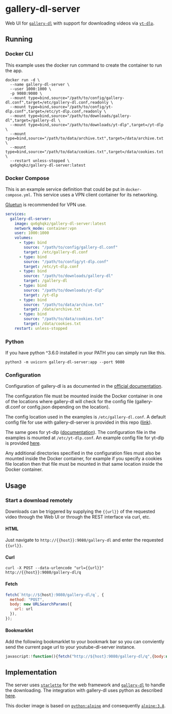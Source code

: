 # gallery-dl-server

Web UI for [`gallery-dl`](https://github.com/mikf/gallery-dl) with support for downloading videos via [`yt-dlp`](https://github.com/yt-dlp/yt-dlp).

## Running

### Docker CLI

This example uses the docker run command to create the container to run the app.

```shell
docker run -d \
  --name gallery-dl-server \
  --user 1000:1000 \
  -p 9080:9080 \
  --mount type=bind,source="/path/to/config/gallery-dl.conf",target=/etc/gallery-dl.conf,readonly \
  --mount type=bind,source="/path/to/config/yt-dlp.conf",target=/etc/yt-dlp.conf,readonly \
  --mount type=bind,source="/path/to/downloads/gallery-dl",target=/gallery-dl \
  --mount type=bind,source="/path/to/downloads/yt-dlp",target=/yt-dlp \
  --mount type=bind,source="/path/to/data/archive.txt",target=/data/archive.txt \
  --mount type=bind,source="/path/to/data/cookies.txt",target=/data/cookies.txt \
  --restart unless-stopped \
  qx6ghqkz/gallery-dl-server:latest
```

### Docker Compose

This is an example service definition that could be put in `docker-compose.yml`. This service uses a VPN client container for its networking.

[Gluetun](https://github.com/qdm12/gluetun) is recommended for VPN use.

```yml
services:
  gallery-dl-server:
    image: qx6ghqkz/gallery-dl-server:latest
    network_mode: container:vpn
    user: 1000:1000
    volumes:
      - type: bind
        source: "/path/to/config/gallery-dl.conf"
        target: /etc/gallery-dl.conf
      - type: bind
        source: "/path/to/config/yt-dlp.conf"
        target: /etc/yt-dlp.conf
      - type: bind
        source: "/path/to/downloads/gallery-dl"
        target: /gallery-dl
      - type: bind
        source: "/path/to/downloads/yt-dlp"
        target: /yt-dlp
      - type: bind
        source: "/path/to/data/archive.txt"
        target: /data/archive.txt
      - type: bind
        source: "/path/to/data/cookies.txt"
        target: /data/cookies.txt
    restart: unless-stopped
```

### Python

If you have python ^3.6.0 installed in your PATH you can simply run like this.

```shell
python3 -m uvicorn gallery-dl-server:app --port 9080
```

### Configuration

Configuration of gallery-dl is as documented in the [official documentation](https://github.com/mikf/gallery-dl/tree/master?tab=readme-ov-file#configuration).

The configuration file must be mounted inside the Docker container in one of the locations where gallery-dl will check for the config file (gallery-dl.conf or config.json depending on the location).

The config location used in the examples is `/etc/gallery-dl.conf`. A default config file for use with gallery-dl-server is provided in this repo ([link](https://github.com/qx6ghqkz/gallery-dl-server/blob/main/gallery-dl.conf)).

The same goes for yt-dlp ([documentation](https://github.com/yt-dlp/yt-dlp/tree/master?tab=readme-ov-file#configuration)). The configuration file in the examples is mounted at `/etc/yt-dlp.conf`. An example config file for yt-dlp is provided [here](https://github.com/qx6ghqkz/gallery-dl-server/blob/main/yt-dlp.conf).

Any additional directories specified in the configuration files must also be mounted inside the Docker container, for example if you specify a cookies file location then that file must be mounted in that same location inside the Docker container.

## Usage

### Start a download remotely

Downloads can be triggered by supplying the `{{url}}` of the requested video through the Web UI or through the REST interface via curl, etc.

#### HTML

Just navigate to `http://{{host}}:9080/gallery-dl` and enter the requested `{{url}}`.

#### Curl

```shell
curl -X POST --data-urlencode "url={{url}}" http://{{host}}:9080/gallery-dl/q
```

#### Fetch

```javascript
fetch(`http://${host}:9080/gallery-dl/q`, {
  method: "POST",
  body: new URLSearchParams({
    url: url
  }),
});
```

#### Bookmarklet

Add the following bookmarklet to your bookmark bar so you can conviently send the current page url to your youtube-dl-server instance.

```javascript
javascript:!function(){fetch("http://${host}:9080/gallery-dl/q",{body:new URLSearchParams({url:window.location.href}),method:"POST"})}();
```

## Implementation

The server uses [`starlette`](https://github.com/encode/starlette) for the web framework and [`gallery-dl`](https://github.com/mikf/gallery-dl) to handle the downloading. The integration with gallery-dl uses python as described [here](https://github.com/mikf/gallery-dl/issues/642).

This docker image is based on [`python:alpine`](https://registry.hub.docker.com/_/python/) and consequently [`alpine:3.8`](https://hub.docker.com/_/alpine/).
